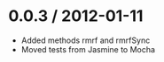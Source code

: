 0.0.3 / 2012-01-11
==================
* Added methods rmrf and rmrfSync
* Moved tests from Jasmine to Mocha
